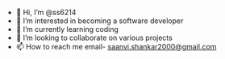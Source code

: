- 👋 Hi, I’m @ss6214
- 👀 I’m interested in becoming a software developer
- 🌱 I’m currently learning coding
- 💞️ I’m looking to collaborate on various projects
- 📫 How to reach me email- saanvi.shankar2000@gmail.com

<!---
ss6214/ss6214 is a ✨ special ✨ repository because its `README.md` (this file) appears on your GitHub profile.
You can click the Preview link to take a look at your changes.
--->


